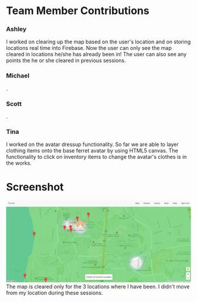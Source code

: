 # Team Member Contributions #

### Ashley ###
I worked on clearing up the map based on the user's location and on storing locations real time into Firebase. Now the user can only see the map cleared in locations he/she has already been in! The user can also see any points the he or she cleared in previous sessions.

### Michael ###
.

### Scott ###
.

### Tina ###
I worked on the avatar dressup functionality. So far we are able to layer clothing items onto the base ferret avatar by using HTML5 canvas. The functionality to click on inventory items to change the avatar's clothes is in the works.

# Screenshot #
![screenshot](/images/milestones/milestone11_points.PNG)
The map is cleared only for the 3 locations where I have been. I didn't move from my location during these sessions.
